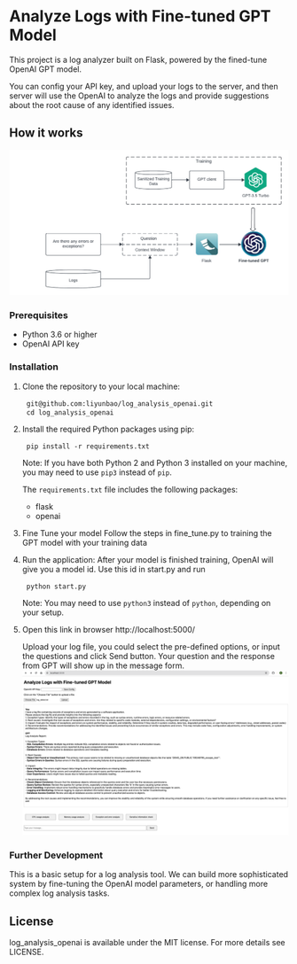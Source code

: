 
# Analyze Logs with Fine-tuned GPT Model

This project is a log analyzer built on Flask, powered by the fined-tune OpenAI GPT model.

You can config your API key, and upload your logs to the server, and then server will use the OpenAI to analyze the logs and provide suggestions about the root cause of any identified issues.

## How it works

![alt text](https://github.com/liyunbao/log_analysis_openai/blob/main/static/img/Log_Analysis_Finetune.png)

### Prerequisites

- Python 3.6 or higher
- OpenAI API key

### Installation

1. Clone the repository to your local machine:
       
        git@github.com:liyunbao/log_analysis_openai.git
        cd log_analysis_openai

2. Install the required Python packages using pip:

        pip install -r requirements.txt

      Note: If you have both Python 2 and Python 3 installed on your machine, you may need to use `pip3` instead of `pip`.

      The `requirements.txt` file includes the following packages:

      - flask
      - openai
   
3. Fine Tune your model
      Follow the steps in fine_tune.py to training the GPT model with your training data

4. Run the application:
      After your model is finished training, OpenAI will give you a model id. Use this id in start.py and run

        python start.py

      Note: You may need to use `python3` instead of `python`, depending on your setup.

5. Open this link in browser http://localhost:5000/

      Upload your log file, you could select the pre-defined options, or input the questions and click Send button. Your question and the response from GPT will show up in the message form.
![alt text](https://github.com/liyunbao/log_analysis_openai/blob/main/static/img/tool_ui.png)


### Further Development

This is a basic setup for a log analysis tool. We can build more sophisticated system by fine-tuning the OpenAI model parameters, or handling more complex log analysis tasks.

## License
log_analysis_openai is available under the MIT license. For more details see LICENSE.


